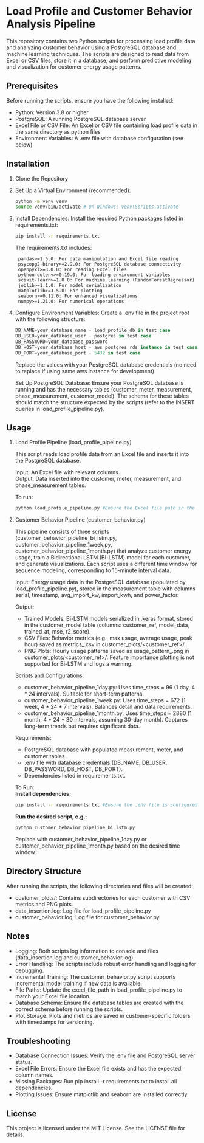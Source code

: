 # Load Profile and Customer Behavior Analysis Pipeline

This repository contains two Python scripts for processing load profile data and analyzing customer behavior using a PostgreSQL database and machine learning techniques. The scripts are designed to read data from Excel or CSV files, store it in a database, and perform predictive modeling and visualization for customer energy usage patterns.

## Prerequisites

Before running the scripts, ensure you have the following installed:

* Python: Version 3.8 or higher
* PostgreSQL: A running PostgreSQL database server
* Excel File or CSV File: An Excel or CSV file containing load profile data in the same directory as python files
* Environment Variables: A .env file with database configuration (see below)

## Installation

1. Clone the Repository

2. Set Up a Virtual Environment (recommended):
    ```bash
    python -m venv venv
    source venv/bin/activate # On Windows: venv\Scripts\activate
3. Install Dependencies: Install the required Python packages listed in requirements.txt:
    ```bash
    pip install -r requirements.txt
    ```

    The requirements.txt includes:
    
        pandas>=1.5.0: For data manipulation and Excel file reading
        psycopg2-binary>=2.9.0: For PostgreSQL database connectivity
        openpyxl>=3.0.0: For reading Excel files
        python-dotenv>=0.19.0: For loading environment variables
        scikit-learn>=1.0.0: For machine learning (RandomForestRegressor)
        joblib>=1.1.0: For model serialization
        matplotlib>=3.5.0: For plotting
        seaborn>=0.11.0: For enhanced visualizations
        numpy>=1.21.0: For numerical operations

4. Configure Environment Variables: Create a .env file in the project root with the following structure:

    ```sql
    DB_NAME=your_database_name - load_profile_db in test case  
    DB_USER=your_database_user - postgres in test case  
    DB_PASSWORD=your_database_password  
    DB_HOST=your_database_host - aws postgres rds instance in test case  
    DB_PORT=your_database_port - 5432 in test case
    ```

    Replace the values with your PostgreSQL database credentials (no need to replace if using same aws instance for development).

    Set Up PostgreSQL Database: Ensure your PostgreSQL database is running and has the necessary tables (customer, meter, measurement, phase_measurement, customer_model). The schema for these tables should match the structure expected by the scripts (refer to the INSERT queries in load_profile_pipeline.py).

## Usage

1. Load Profile Pipeline (load_profile_pipeline.py)

    This script reads load profile data from an Excel file and inserts it into the PostgreSQL database.  
    
    Input: An Excel file with relevant columns.  
    Output: Data inserted into the customer, meter, measurement, and phase_measurement tables.  
    
    To run:
    ```bash
    python load_profile_pipeline.py #Ensure the Excel file path in the script (excel_file_path) points to a valid file.
    ```

2. Customer Behavior Pipeline (customer_behavior.py)

    This pipeline consists of three scripts (customer_behavior_pipeline_bi_lstm.py, customer_behavior_pipeline_1week.py, customer_behavior_pipeline_1month.py) that analyze customer energy usage, train a Bidirectional LSTM (Bi-LSTM) model for each customer, and generate visualizations. Each script uses a different time window for sequence modeling, corresponding to 15-minute interval data.  
    
    Input: Energy usage data in the PostgreSQL database (populated by load_profile_pipeline.py), stored in the measurement table with columns serial, timestamp, avg_import_kw, import_kwh, and power_factor.  

    Output:  
    - Trained Models: Bi-LSTM models serialized in .keras format, stored in the customer_model table (columns: customer_ref, model_data, trained_at, mse, r2_score).  
    - CSV Files: Behavior metrics (e.g., max usage, average usage, peak hour) saved as metrics_<timestamp>.csv in customer_plots/<customer_ref>/.  
    - PNG Plots: Hourly usage patterns saved as usage_pattern_<timestamp>.png in customer_plots/<customer_ref>/. Feature importance plotting is not supported for Bi-LSTM and logs a warning.  
    
    Scripts and Configurations:  
    - customer_behavior_pipeline_1day.py: Uses time_steps = 96 (1 day, 4 * 24 intervals). Suitable for short-term patterns.  
    - customer_behavior_pipeline_1week.py: Uses time_steps = 672 (1 week, 4 * 24 * 7 intervals). Balances detail and data requirements.  
    - customer_behavior_pipeline_1month.py: Uses time_steps = 2880 (1 month, 4 * 24 * 30 intervals, assuming 30-day month). Captures long-term trends but requires significant data.  

    Requirements:  
    - PostgreSQL database with populated measurement, meter, and customer tables.  
    - .env file with database credentials (DB_NAME, DB_USER, DB_PASSWORD, DB_HOST, DB_PORT).  
    - Dependencies listed in requirements.txt.  

    To Run:  
    **Install dependencies:**  
    ```bash
    pip install -r requirements.txt #Ensure the .env file is configured with database credentials.
    ```  
    **Run the desired script, e.g.:**  
    ```bash 
    python customer_behavior_pipeline_bi_lstm.py
    ```  
    Replace with customer_behavior_pipeline_1day.py or customer_behavior_pipeline_1month.py based on the desired time window.  

## Directory Structure

After running the scripts, the following directories and files will be created:

- customer_plots/: Contains subdirectories for each customer with CSV metrics and PNG plots.
- data_insertion.log: Log file for load_profile_pipeline.py
- customer_behavior.log: Log file for customer_behavior.py.

## Notes

* Logging: Both scripts log information to console and files (data_insertion.log and customer_behavior.log).
* Error Handling: The scripts include robust error handling and logging for debugging.
* Incremental Training: The customer_behavior.py script supports incremental model training if new data is available.
* File Paths: Update the excel_file_path in load_profile_pipeline.py to match your Excel file location.
* Database Schema: Ensure the database tables are created with the correct schema before running the scripts.
* Plot Storage: Plots and metrics are saved in customer-specific folders with timestamps for versioning.

## Troubleshooting

* Database Connection Issues: Verify the .env file and PostgreSQL server status.
* Excel File Errors: Ensure the Excel file exists and has the expected column names.
* Missing Packages: Run pip install -r requirements.txt to install all dependencies.
* Plotting Issues: Ensure matplotlib and seaborn are installed correctly.

## License

This project is licensed under the MIT License. See the LICENSE file for details.